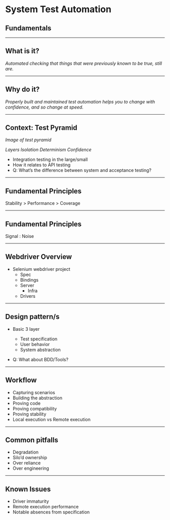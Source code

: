 # System Test Automation
## Fundamentals

---

## What is it?
_Automated checking that things that were previously known to be true, still are._

---

## Why do it?
_Properly built and maintained test automation helps you to change with confidence, and so change at speed._

---

## Context: Test Pyramid

*Image of test pyramid*

_Layers_
_Isolation_
_Determinism_
_Confidence_

  - Integration testing in the large/small
  - How it relates to API testing
  - Q: What’s the difference between system and acceptance testing?

---

## Fundamental Principles

Stability > Performance > Coverage

---

## Fundamental Principles

Signal : Noise

---

## Webdriver Overview

  - Selenium webdriver project
    - Spec
    - Bindings
    - Server 
      - Infra
    - Drivers

---

## Design pattern/s

  - Basic 3 layer
    - Test specification 
    - User behavior 
    - System abstraction 

  - Q: What about BDD/Tools?

---

## Workflow
  - Capturing scenarios
  - Building the abstraction
  - Proving code
  - Proving compatibility
  - Proving stability
  - Local execution vs Remote execution

---

## Common pitfalls
  - Degradation
  - Silo’d ownership
  - Over reliance
  - Over engineering

---

## Known Issues
  - Driver immaturity
  - Remote execution performance
  - Notable absences from specification

